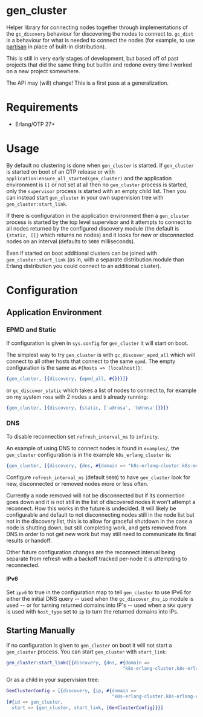 gen_cluster
=====

Helper library for connecting nodes together through implementations of the
`gc_disovery` behaviour for discovering the nodes to connect to. `gc_dist` is a
behaviour for what is needed to connect the nodes (for example, to use
[partisan](https://github.com/lasp-lang/partisan) in place of built-in
distribution).

This is still in very early stages of development, but based off of past projects
that did the same thing but builtin and redone every time I worked on a new
project somewhere.

The API may (will) change! This is a first pass at a generalization.

# Requirements

* Erlang/OTP 27+

# Usage

By default no clustering is done when `gen_cluster` is started. If `gen_cluster`
is started on boot of an OTP release or with
`application:ensure_all_started(gen_cluster)` and the application environment is
`[]` or not set at all then no `gen_cluster` process is started, only the
`supervisor` process is started with an empty child list. Then you can instead
start `gen_cluster` in your own supervision tree with `gen_cluster:start_link`.

If there is configuration in the application environment then a `gen_cluster`
process is started by the top level supervisor and it attempts to connect to all
nodes returned by the configured discovery module (the default is `{static, []}`
which returns no nodes) and it looks for new or disconnected nodes on an
interval (defaults to `5000` milliseconds).

Even if started on boot additional clusters can be joined with
`gen_cluster:start_link` (as in, with a separate distribution module than Erlang
distribution you could connect to an additional cluster).

# Configuration

## Application Environment

### EPMD and Static

If configuration is given in `sys.config` for `gen_cluster` it will start on
boot. 

The simplest way to try `gen_cluster` is with `gc_discover_epmd_all` which
will connect to all other hosts that connect to the same `epmd`. The empty
configuration is the same as `#{hosts => [localhost]}`:

```erlang
{gen_cluster, [{discovery, {epmd_all, #{}}}]}
```

or `gc_discover_static` which takes a list of nodes to connect to, for example
on my system `rosa` with 2 nodes `a` and `b` already running:

```erlang
{gen_cluster, [{discovery, {static, ['a@rosa', 'b@rosa']}}]}
```

### DNS

To disable reconnection set `refresh_interval_ms` to `infinity`.

An example of using DNS to connect nodes is found in `examples/`, the
`gen_cluster` configuration is in the example `k8s_erlang_cluster` is:

```erlang
{gen_cluster, [{discovery, {dns, #{domain => "k8s-erlang-cluster.k8s-erlang-cluster"}}}]},
```

Configure `refresh_interval_ms` (default `5000`) to have `gen_cluster` look for
new, disconnected or removed nodes more or less often.

Currently a node removed will not be disconnected but if its connection goes
down and it is not still in the list of discovered nodes it won't attempt a
reconnect. How this works in the future is undecided. It will likely be
configurable and default to not disconnecting nodes still in the node list but
not in the discovery list, this is to allow for graceful shutdown in the case a
node is shutting down, but still completing work, and gets removed from DNS in
order to not get new work but may still need to communicate its final results or
handoff.

Other future configuration changes are the reconnect interval being separate
from refresh with a backoff tracked per-node it is attempting to reconnected.

#### IPv6

Set `ipv6` to true in the configuration map to tell `gen_cluster` to use IPv6
for either the initial DNS query -- used when the `gc_discover_dns_ip` module is
used -- or for turning returned domains into IP's -- used when a `SRV` query is
used with `host_type` set to `ip` to turn the returned domains into IPs.

## Starting Manually

If no configuration is given to `gen_cluster` on boot it will not start a
`gen_cluster` process. You can start `gen_cluster` with `start_link`:

```erlang
gen_cluster:start_link([{discovery, {dns, #{domain =>
                                           "k8s-erlang-cluster.k8s-erlang-cluster"}}}])
```

Or as a child in your supervision tree:

```erlang
GenClusterConfig = [{discovery, {ip, #{domain =>
                                       "k8s-erlang-cluster.k8s-erlang-cluster"}}}],
[#{id => gen_cluster,
  start => {gen_cluster, start_link, [GenClusterConfig]}}]
```

